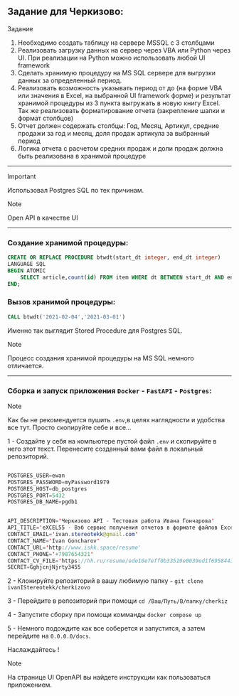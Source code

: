 ## Задание для Черкизово:

Задание
1. Необходимо создать таблицу на сервере MSSQL с 3 столбцами
2. Реализовать загрузку данных на сервер через VBA или Python через UI. При реализации на
Python можно использовать любой UI framework
3. Сделать хранимую процедуру на MS SQL сервере для выгрузки данных за определенный
период.
4. Реализовать возможность указывать период от до (на форме VBA или значения в Excel, на
выбранной UI framework форме) и результат хранимой процедуры из 3 пункта выгружать в
новую книгу Excel. Так же реализовать форматирование отчета (закрепление шапки и
формат столбцов)
5. Отчет должен содержать столбцы: Год, Месяц, Артикул, средние продажи за год и месяц,
доля продаж артикула за выбранный период
6. Логика отчета с расчетом средних продаж и доли продаж должна быть реализована в
хранимой процедуре



-----------------------------
> [!IMPORTANT]
> Использовал Postgres SQL по тех причинам.


> [!NOTE]
> Open API в качестве UI

-----------------------------


### Создание хранимой процедуры:
```sql
CREATE OR REPLACE PROCEDURE btwdt(start_dt integer, end_dt integer)
LANGUAGE SQL
BEGIN ATOMIC
    SELECT article,count(id) FROM item WHERE dt BETWEEN start_dt AND end_dt GROUP BY article;
END;

```
### Вызов хранимой процедуры:


```sql
CALL btwdt('2021-02-04','2021-03-01')
```
Именно так выглядит Stored Procedure для Postgres SQL. 
> [!NOTE]
> Процесс создания хранимой процедуры на MS SQL немного отличается.

-----------------------------
### Сборка и запуск приложения `Docker` - `FastAPI` - `Postgres`:

> [!NOTE] 
> Как бы не рекомендуется пушить `.env`,в целях наглядности и удобства все тут. Просто скопируйте себе и все...


1 - Создайте у себя на компьютере пустой файл `.env` и скопируйте в него этот текст. Перенесите созданный вами файл в локальный репозиторий.


```java

POSTGRES_USER=ewan
POSTGRES_PASSWORD=myPassword1979
POSTGRES_HOST=db_postgres
POSTGRES_PORT=5432
POSTGRES_DB_NAME=pgdb1


API_DESCRIPTION='Черкизово API - Тестовая работа Ивана Гончарова'
API_TITLE='eXCEL55 - Вэб сервис получения отчетов в формате файлов Excel'
CONTACT_EMAIL='ivan.stereotekk@gmail.com'
CONTACT_NAME='Ivan Goncharov'
CONTACT_URL='http://www.iskk.space/resume'
CONTACT_PHONE='+7987654321'
CONTACT_CV_FILE='https://hh.ru/resume/ede10e7eff0b33519e0039ed1f695844313832'
SECRET=GghjcnjNjrty3455

```

2 - Клонируйте репозиторий в вашу любимую папку - `git clone ivanIStereotekk/cherkizovo`


3 - Перейдите в репозиторий при помощи `cd /Ваш/Путь/В/папку/cherkiz`

4 - Запустите сборку при помощи комманды ` docker compose up `

5 - Немного подождите как все соберется и запустится, а затем перейдите на `0.0.0.0/docs`. 

Наслаждайтесь !

> [!NOTE]
> На странице UI OpenAPI вы найдете инструкции как пользоваться приложением.





